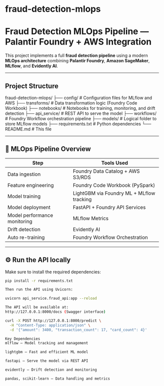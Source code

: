 # fraud-detection-mlops

# Fraud Detection MLOps Pipeline — Palantir Foundry + AWS Integration

This project implements a full **fraud detection pipeline** using a modern **MLOps architecture** combining **Palantir Foundry**, **Amazon SageMaker**, **MLflow**, and **Evidently AI**.

---

## Project Structure

fraud-detection-mlops/ ├── config/ # Configuration files for MLflow and AWS ├── transforms/ # Data transformation logic (Foundry Code Workbook) ├── notebooks/ # Notebooks for training, monitoring, and drift detection ├── api_service/ # REST API to serve the model ├── workflows/ # Foundry Workflow orchestration pipeline ├── models/ # Logical folder to store MLflow models ├── requirements.txt # Python dependencies └── README.md # This file


---

## 🚀 MLOps Pipeline Overview

| Step                          | Tools Used                                       |
|------------------------------|--------------------------------------------------|
| Data ingestion               | Foundry Data Catalog + AWS S3/RDS                |
| Feature engineering          | Foundry Code Workbook (PySpark)                  |
| Model training               | LightGBM via Foundry ML + MLflow tracking        |
| Model deployment             | FastAPI + Foundry API Services                   |
| Model performance monitoring | MLflow Metrics                                   |
| Drift detection              | Evidently AI                                     |
| Auto re-training             | Foundry Workflow Orchestration                   |

---

## ⚙️ Run the API locally

Make sure to install the required dependencies:

```bash
pip install -r requirements.txt

Then run the API using Uvicorn:

uvicorn api_service.fraud_api:app --reload

The API will be available at:
http://127.0.0.1:8000/docs (Swagger interface)

curl -X POST http://127.0.0.1:8000/predict \
  -H "Content-Type: application/json" \
  -d '{"amount": 3400, "transaction_count": 17, "card_count": 4}'

Key Dependencies
mlflow – Model tracking and management

lightgbm – Fast and efficient ML model

fastapi – Serve the model via REST API

evidently – Drift detection and monitoring

pandas, scikit-learn – Data handling and metrics
